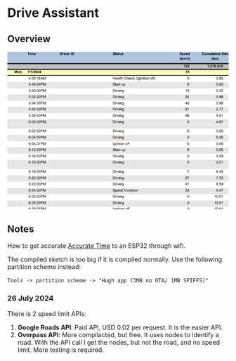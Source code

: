 # Drive Assistant

## Overview
![Discovery Movement Report](movement_report.png)


## Notes

How to get accurate [Accurate Time](https://lastminuteengineers.com/esp32-ntp-server-date-time-tutorial/) to an ESP32 through wifi.

The compiled sketch is too big if it is compiled normally. Use the following partition scheme instead:

```
Tools -> partition scheme -> "Hugh app (3MB no OTA/ 1MB SPIFFS)"
```

### 26 July 2024
There is 2 speed limit APIs:
1. **Google Roads API**: Paid API, USD 0.02 per request. It is the easier API.
2. **Overpass API**: More compilacted, but free. It uses nodes to identify a road. With the API call I get the nodes, but not the road, and no speed limit. More testing is required.